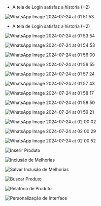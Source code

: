 -    A tela  de  Login satisfaz a historia (H2)
    
![WhatsApp Image 2024-07-24 at 01 51 53](https://github.com/user-attachments/assets/6180b2d3-d09e-429a-a422-55f609f13c66)

-    A tela  de  Login satisfaz a historia (H2)

![WhatsApp Image 2024-07-24 at 01 53 54](https://github.com/user-attachments/assets/fbdc0978-c9cd-4821-82bd-774252474813)


![WhatsApp Image 2024-07-24 at 01 54 53](https://github.com/user-attachments/assets/88857416-ddca-408b-9d55-b0fa743f5eab)


![WhatsApp Image 2024-07-24 at 01 56 00](https://github.com/user-attachments/assets/2d0ef31f-6b83-473e-84bb-89a53b2bc946)


![WhatsApp Image 2024-07-24 at 01 56 55](https://github.com/user-attachments/assets/e7d9eadb-6779-4759-876a-38192e64828b)


![WhatsApp Image 2024-07-24 at 01 57 24](https://github.com/user-attachments/assets/2ad94e3e-c7e1-4566-96e4-ec0f6917ae40)


![WhatsApp Image 2024-07-24 at 01 57 43](https://github.com/user-attachments/assets/25754ddd-4afd-4051-acd3-f68f9d562629)


![WhatsApp Image 2024-07-24 at 01 58 17](https://github.com/user-attachments/assets/1c789400-30b3-45c2-870e-cb935c3eb02a)


![WhatsApp Image 2024-07-24 at 01 58 50](https://github.com/user-attachments/assets/3227967a-d0a6-4889-87d5-c57609eae24d)


 ![WhatsApp Image 2024-07-24 at 01 59 21](https://github.com/user-attachments/assets/d829d9bf-e75f-401b-b5d2-bf578a40b692)


 ![WhatsApp Image 2024-07-24 at 02 00 02](https://github.com/user-attachments/assets/236ffe0c-5a20-4943-b916-84cf6b6e13ba)


 ![WhatsApp Image 2024-07-24 at 02 00 29](https://github.com/user-attachments/assets/3ff9adc8-c98b-4368-8309-44704f6797e5)


![WhatsApp Image 2024-07-24 at 02 00 52](https://github.com/user-attachments/assets/d086821e-9b48-4849-b518-b911831b596d)

![Inserir Produto](https://github.com/user-attachments/assets/05c9773c-8944-4b6f-9434-c6da9545902d)

![Inclusão de Melhorias](https://github.com/user-attachments/assets/bf2001a9-b5bf-48cb-ac55-6c7fd6510d11)

![Salvar Inclusão de Melhorias](https://github.com/user-attachments/assets/74cdc9f5-e796-4790-b604-2e1d40ec238d)

![Buscar Produto](https://github.com/user-attachments/assets/a9342d17-6ef0-44c4-ac7d-cc8572cce084)

![Relatório de Produto](https://github.com/user-attachments/assets/469ff23f-d6b2-4fe9-9311-ce4b6433730a)

![Personalização de Interface](https://github.com/user-attachments/assets/b76267e3-d21f-45e8-8da6-cc65c28521bd)
